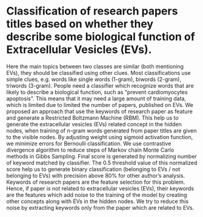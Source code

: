 # Classification of research papers titles based on whether they describe some biological function of Extracellular Vesicles (EVs).
Here the main topics between two classes are similar (both mentioning EVs), they should be classified using other clues. Most classifications use simple clues, e.g. words like single words (1-gram), biwords (2-gram), triwords (3-gram). People need a classifier which recognize words that are likely to describe a biological function, such as "prevent cardiomyocytes apoptosis". This means that it may need a large amount of training data, which is limited due to limited the number of papers, published on EVs. We proposed an approach that use the keywords of research paper as feature and generate a Restricted Boltzmann Machine (RBM). This help us to generate the extracellular vesicles (EVs) related concept in the hidden nodes, when training of n-gram words generated from paper titles are given to the visible nodes. By adjusting weight using sigmoid activation function, we minimize errors for Bernoulli classification. We use contrastive divergence algorithm to reduce steps of Markov chain Monte Carlo methods in Gibbs Sampling. Final score is generated by normalizing number of keyword matched by classifier. The 0.5 threshold value of this normalized score help us to generate binary classification (belonging to EVs / not belonging to EVs) with precision above 80% for other author’s analysis. Keywords of research papers are the feature selection for this problem. Hence, if paper is not related to extracellular vesicles (EVs), their keywords are the features which add noise to the training of the model by creating other concepts along with EVs in the hidden nodes. We try to reduce this noise by extracting keywords only from the paper which are related to EVs.
